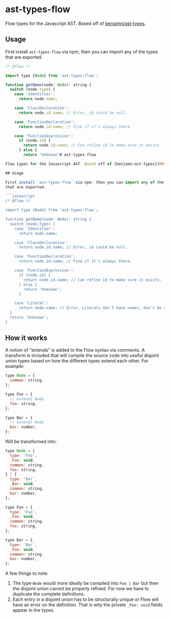 # ast-types-flow

Flow types for the Javascript AST. Based off of [benjamn/ast-types](https://github.com/benjamn/ast-types).

## Usage

First install `ast-types-flow` via npm, then you can import any of the types
that are exported.

```javascript
/* @flow */

import type {Node} from 'ast-types-flow';

function getName(node: Node): string {
  switch (node.type) {
    case 'Identifier':
      return node.name;

    case 'ClassDeclaration':
      return node.id.name; // Error, id could be null.

    case 'FunctionDeclaration':
      return node.id.name; // Fine if it's always there.

    case 'FunctionExpression':
      if (node.id) {
        return node.id.name; // Can refine id to make sure it exists.
      } else {
        return 'Unknown'# ast-types-flow

Flow types for the Javascript AST. Based off of [benjamn/ast-types](https://github.com/benjamn/ast-types).

## Usage

First install `ast-types-flow` via npm, then you can import any of the types
that are exported.

```javascript
/* @flow */

import type {Node} from 'ast-types-flow';

function getName(node: Node): string {
  switch (node.type) {
    case 'Identifier':
      return node.name;

    case 'ClassDeclaration':
      return node.id.name; // Error, id could be null.

    case 'FunctionDeclaration':
      return node.id.name; // Fine if it's always there.

    case 'FunctionExpression':
      if (node.id) {
        return node.id.name; // Can refine id to make sure it exists.
      } else {
        return 'Unknown';
      }

    case 'Literal':
      return node.name; // Error, Literals don't have names, don't be silly.
  }
  return 'Unknown';
}
```

## How it works

A notion of "extends" is added to the Flow syntax via comments. A transform is
included that will compile the source code into useful disjoint union types
based on how the different types extend each other. For example:

```javascript
type Node = {
  common: string,
};

type Foo = {
  // extends Node
  foo: string,
};

type Bar = {
  // extends Node
  bar: number,
};
```

Will be transformed into:

```javascript
type Node = {
  type: 'Foo',
  _Foo: void,
  common: string,
  foo: string,
} | {
  type: 'Bar',
  _Bar: void,
  common: string,
  bar: number,
};

type Foo = {
  type: 'Foo',
  _Foo: void,
  common: string,
  foo: string,
};

type Bar = {
  type: 'Bar',
  _Foo: void,
  common: string,
  bar: number,
};
```

A few things to note:

1. The type `Node` would more ideally be compiled into `Foo | Bar` but then the
disjoint union cannot be properly refined. For now we have to duplicate the
complete definitions.
2. Each entry in a disjoint union has to be structurally unique or Flow will
have an error on the definition. That is why the private `_Foo: void` fields
appear in the types.
